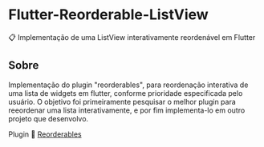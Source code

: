 # Flutter-Reorderable-ListView
📋 Implementação de uma ListView interativamente reordenável em Flutter

## Sobre
Implementação do plugin "reorderables", para reordenação interativa de uma lista de widgets em flutter, conforme prioridade especificada pelo usuário. O objetivo foi primeiramente pesquisar o melhor plugin para reeordenar uma lista interativamente, e por fim implementa-lo em outro projeto que desenvolvo.

Plugin 📎 [Reorderables](https://pub.dev/packages/reorderables)
